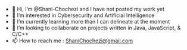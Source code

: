 - 👋 Hi, I’m @Shani-Chochezi and I have not posted my work yet
- 👀 I’m interested in Cybersecurity and Artificial Intelligence
- 🌱 I’m currently learning more than I can delineate at the moment
- 💞️ I’m looking to collaborate on projects written in Java, JavaScript, & C/C++
- 📫 How to reach me : ShaniChochezi@gmail.com

<!---
Shani-Chochezi/Shani-Chochezi is a ✨ special ✨ repository because its `README.md` (this file) appears on your GitHub profile.
You can click the Preview link to take a look at your changes.
--->
